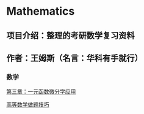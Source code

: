 # Mathematics

## 项目介绍：整理的考研数学复习资料

## 作者：王姆斯（名言：华科有手就行）

### 数学

[第三章：一元函数微分学应用](AdvancedMathematics.md)

[高等数学做题技巧](MathSkills.md)